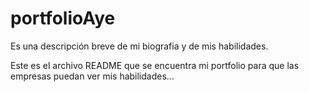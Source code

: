 # portfolioAye
Es una descripción breve de mi biografia y de mis habilidades.


Este es el archivo README que se encuentra mi portfolio para que las empresas puedan ver mis habilidades...
